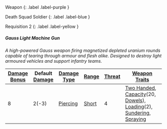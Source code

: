 
Weapon
{: .label .label-purple }

Death Squad Soldier
{: .label .label-blue }

Requisition 2
{: .label .label-yellow }
##### Gauss Light Machine Gun
*A high-powered Gauss weapon firing magnetized depleted uranium rounds capable of tearing through armour and flesh alike. Designed to destroy light armoured vehicles and support infantry teams.*

| [Damage Bonus](Core/Weapons#Damage%20Bonus) | Default [Damage](Core/Weapons#Calculating%20Damage) | [Damage Type](Core/Weapons#Damage%20Type) | [Range](Core/Weapons#Range)  | [Threat](Core/Weapons#Threat) | [Weapon Traits](Core/Weapon-Traits)                                                                                                                                                                                  |
| ------------------------------------------- | --------------------------------------------------- | ----------------------------------------- | ---------------------------- | ----------------------------- | -------------------------------------------------------------------------------------------------------------------------------------------------------------------------------------------------------------------- |
| 8                                           | 2(-3)                                               | [Piercing](Core/Injury#Piercing)          | [Short](Core/Movement#Short) | 4                              | [Two Handed](Core/Weapon-Traits#Two%20Handed), [Capacity](Core/Weapon-Traits#Capacity(X,%20Type))(20, [Dowels](Munition-Details#Dowels)), [Loading](Core/Weapon-Traits#Loading(X))(2), [Sundering](Core/Weapon-Traits#Sundering), [Spraying](Core/Weapon-Traits#Spraying) |

